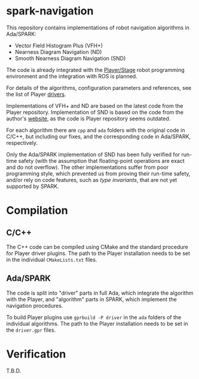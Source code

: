 spark-navigation
================

This repository contains implementations of robot navigation
algorithms in Ada/SPARK:

* Vector Field Histogram Plus (VFH+)
* Nearness Diagram Navigation (ND)
* Smooth Nearness Diagram Navigation (SND)

The code is already integrated with the [Player/Stage](http://playerstage.sourceforge.net/) robot programming
environment and the integration with ROS is planned.

For details of the algorithms, configuration parameters and
references, see the list of Player [drivers][drivers].

Implementations of VFH+ and ND are based on the latest code from the
Player repository. Implementation of SND is based on the code from the
author's [website][SND], as the code is Player repository seems
outdated.

For each algorithm there are `cpp` and `ada` folders with the original
code in C/C++, but including our fixes, and the corresponding code in
Ada/SPARK, respectively.

Only the Ada/SPARK implementation of SND has been fully verified for
run-time safety (with the assumption that floating-point operations
are exact and do not overflow). The other implementations suffer from
poor programming style, which prevented us from proving their run-time
safety, and/or rely on code features, such as *type invariants*, that
are not yet supported by SPARK.

Compilation
===========

C/C++
-----

The C++ code can be compiled using CMake and the standard procedure
for Player driver plugins. The path to the Player installation needs
to be set in the individual `CMakeLists.txt` files.

Ada/SPARK
---------

The code is split into "driver" parts in full Ada, which integrate the
algorithm with the Player, and "algorithm" parts in SPARK, which
implement the navigation procedures.

To build Player plugins use `gprbuild -P driver` in the `ada` folders
of the individual algorithms. The path to the Player installation
needs to be set in the `driver.gpr` files.

Verification
============

T.B.D.

[drivers]: http://playerstage.sourceforge.net/doc/Player-svn/player/group__drivers.html "drivers"

[SND]: http://motion.me.ucsb.edu/~joey/website/media.html "SND code"
